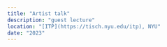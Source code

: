 ```yaml
---
title: "Artist talk"
description: "guest lecture"
location: "[ITP](https://tisch.nyu.edu/itp), NYU"
date: "2023"
---
```

